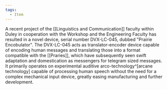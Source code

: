 ```yaml
---
tags:
  - Item
---
```

A recent project of the [[Linguistics and Communication]] faculty within Duley in cooperation with the Workshop and the Engineering Faculty has resulted in a novel device, serial number DVX-LC-045, dubbed "Prairie Encobulator". The DVX-LC-045 acts as translator-encoder device capable of encoding human messages and translating those into a format compatible with the [[Praries]], which have subsequently seen swift adaptation and domestication as messengers for telegram sized messages. 
It primarily operates on experimental auditive arco-technology^[arcane technology] capable of processing human speech without the need for a complex mechanical input device, greatly easing manufacturing and further development. 